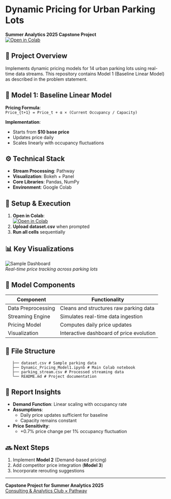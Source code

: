 # Dynamic Pricing for Urban Parking Lots
**Summer Analytics 2025 Capstone Project**  
[![Open in Colab](https://colab.research.google.com/assets/colab-badge.svg)](INSERT_YOUR_COLAB_LINK_HERE)

## 📌 Project Overview
Implements dynamic pricing models for 14 urban parking lots using real-time data streams. This repository contains Model 1 (Baseline Linear Model) as described in the problem statement.

## 🧠 Model 1: Baseline Linear Model
**Pricing Formula**:  
`Price_{t+1} = Price_t + α × (Current Occupancy / Capacity)`  

**Implementation**:
- Starts from **$10 base price**
- Updates price daily
- Scales linearly with occupancy fluctuations

## ⚙️ Technical Stack
- **Stream Processing**: Pathway
- **Visualization**: Bokeh + Panel
- **Core Libraries**: Pandas, NumPy
- **Environment**: Google Colab

## 🚀 Setup & Execution
1. **Open in Colab**:  
   [![Open in Colab](https://colab.research.google.com/assets/colab-badge.svg)](INSERT_YOUR_COLAB_LINK_HERE)
2. **Upload dataset.csv** when prompted
3. **Run all cells** sequentially

## 📊 Key Visualizations
![Sample Dashboard](screenshot.png)  
*Real-time price tracking across parking lots*

## 🧩 Model Components
| Component          | Functionality                             |
|--------------------|-------------------------------------------|
| Data Preprocessing | Cleans and structures raw parking data    |
| Streaming Engine   | Simulates real-time data ingestion        |
| Pricing Model      | Computes daily price updates              |
| Visualization      | Interactive dashboard of price evolution |

## 📂 File Structure
 ```
    ├── dataset.csv # Sample parking data
    ├── Dynamic_Pricing_Model1.ipynb # Main Colab notebook
    ├── parking_stream.csv # Processed streaming data
    └── README.md # Project documentation
 ```

## 📝 Report Insights
- **Demand Function**: Linear scaling with occupancy rate
- **Assumptions**: 
  - Daily price updates sufficient for baseline
  - Capacity remains constant
- **Price Sensitivity**: 
  - +0.7% price change per 1% occupancy fluctuation

## 🔜 Next Steps
1. Implement **Model 2** (Demand-based pricing)
2. Add competitor price integration (**Model 3**)
3. Incorporate rerouting suggestions

---
**Capstone Project for Summer Analytics 2025**  
[Consulting & Analytics Club × Pathway](https://www.cacitig.com/sa/course25/)
